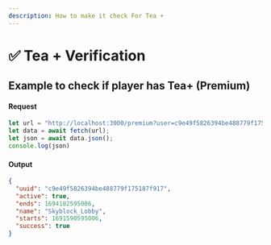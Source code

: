 ```yaml
---
description: How to make it check For Tea +
---
```


# ✅ Tea + Verification&#x20;

## Example to check if player has Tea+ (Premium)

#### Request

```js
let url = "http://localhost:3000/premium?user=c9e49f5826394be488779f175187f917"
let data = await fetch(url);
let json = await data.json();
console.log(json)
```

#### Output

```json
{
  "uuid": "c9e49f5826394be488779f175187f917",
  "active": true,
  "ends": 1694182595006,
  "name": "Skyblock_Lobby",
  "starts": 1691590595006,
  "success": true
}
```

<div align="center">

<img src="https://github.com/TeaclientMinecraft/TeaProxy/assets/78495381/8c1c7f14-1fc1-48da-8a7a-0a2d0355e2fe" alt="">

</div>
